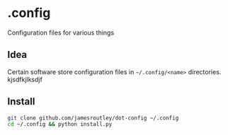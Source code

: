 # .config

Configuration files for various things

## Idea

Certain software store configuration files in `~/.config/<name>` directories.  kjsdfkjlksdjf

## Install

```sh
git clone github.com/jamesroutley/dot-config ~/.config
cd ~/.config && python install.py
```
